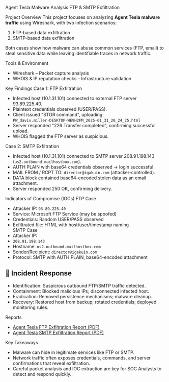 Agent Tesla Malware Analysis  FTP & SMTP Exfiltration

Project Overview
This project focuses on analyzing **Agent Tesla malware traffic** using Wireshark, with two infection scenarios:
1. FTP-based data exfiltration 
3. SMTP-based data exfiltration  

Both cases show how malware can abuse common services (FTP, email) to steal sensitive data while leaving identifiable traces in network traffic.

Tools & Environment
- Wireshark – Packet capture analysis  
- WHOIS & IP reputation checks – Infrastructure validation  

Key Findings
Case 1: FTP Exfiltration
- Infected host (10.1.31.101) connected to external FTP server 93.89.225.40.  
- Plaintext credentials observed (USER/PASS).  
- Client issued "STOR command", uploading:  
  `PW_daviv.miller-DESKTOP-WE9H2FM_2025-01_31_20_24_25.html`  
- Server responded "226 Transfer completed", confirming successful upload.  
- WHOIS flagged the FTP server as suspicious.  

Case 2: SMTP Exfiltration
- Infected host (10.1.31.101) connected to SMTP server 208.91.198.143 (`us2.outbound.mailhostbox.com`).  
- AUTH PLAIN with base64 credentials observed → login successful.  
- MAIL FROM / RCPT TO: `director@igakuin.com` (attacker-controlled).  
- DATA block contained base64-encoded stolen data as an email attachment.  
- Server responded 250 OK, confirming delivery.  

Indicators of Compromise (IOCs)
FTP Case 
- Attacker IP: `93.89.225.40`  
- Service: Microsoft FTP Service (may be spoofed)  
- Credentials: Random USER/PASS observed  
- Exfiltrated file: HTML with host/user/timestamp naming  
SMTP Case  
- Attacker IP:
-  `208.91.198.143`  
- Hostname: `us2.outbound.mailhostbox.com`  
- Sender/Recipient: `director@igakuin.com`  
- Protocol: SMTP with AUTH PLAIN, base64-encoded attachment  

## 🚨 Incident Response
- Identification: Suspicious outbound FTP/SMTP traffic detected.  
- Containment: Blocked malicious IPs; disconnected infected host.  
- Eradication: Removed persistence mechanisms; malware cleanup.  
- Recovery: Restored host from backup; rotated credentials; deployed monitoring rules.  

 Reports
- [Agent Tesla FTP Exfiltration Report (PDF)](./Agent_Tesla_FTP_Report.pdf)  
- [Agent Tesla SMTP Exfiltration Report (PDF)](./Agent_Tesla_SMTP_Report.pdf)  

Key Takeaways
- Malware can hide in legitimate services like FTP or SMTP.  
- Network traffic often exposes credentials, commands, and server confirmations that reveal exfiltration.  
- Careful packet analysis and IOC extraction are key for SOC Analysts to detect and respond quickly.

